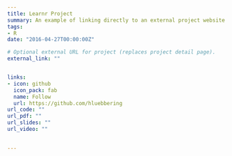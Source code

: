 ```yaml
---
title: Learnr Project
summary: An example of linking directly to an external project website using `external_link`.
tags:
- R
date: "2016-04-27T00:00:00Z"

# Optional external URL for project (replaces project detail page).
external_link: ""


links:
- icon: github
  icon_pack: fab
  name: Follow
  url: https://github.com/hluebbering
url_code: ""
url_pdf: ""
url_slides: ""
url_video: ""

  
---
```


